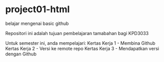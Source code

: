 # project01-html
belajar mengenai basic github

Repositori ini adalah tujuan pembelajaran tamabahan bagi KPD3033

Untuk semester ini, anda mempelajari:
Kertas Kerja 1 - Membina Github
Kertas Kerja 2 - Versi ke remote repo
Kertas Kerja 3 - Mendapatkan versi dengan Github
